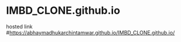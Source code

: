 # IMBD_CLONE.github.io

hosted link
#https://abhaymadhukarchintamwar.github.io/IMBD_CLONE.github.io/
